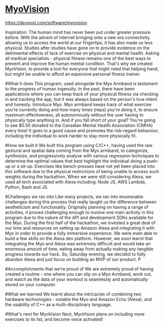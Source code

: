 # [MyoVision](MyoVision.github.io)

https://devpost.com/software/myovision



Inspiration:
The human mind has never been put under greater pressure before. With the advent of internet bringing onto a new era connectivity allowing us to access the world at our fingertips, it has also made us less physical. Studies after studies have gone on to provide evidence on the detrimental effects of lack of exercise on physical and mental health. Asking all medical specialists - physical fitness remains one of the best ways to prevent and improve the human mental condition. That's why we created MyoVision, to provide a tool for everyone that might need that helping hand, but might be unable to afford an expensive personal fitness trainer.

#What it does
This program, used alongside the Myo Armband is testament to the progress of human ingenuity. In the past, there have been applications where you can keep track of your physical fitness via checking in and tracking the app, but it was always based on the person's true intent and honesty. Introduce Myo. Myo armband keeps track of what exercise you're currently doing and how many times (reps) you're doing it, to ensure maximum effectiveness, all autonomously without the user having to physically type anything in. And if you fall short of your goal? You're going to see $0.50 donated to the Canadian Mental Health Association (CMHA) every time! It goes to a good cause and promotes the risk-regard behaviour, including the individual to work harder to stay more physically fit.

#How we built it
We built this program using C/C++, having used the raw gestural and spatial data coming from the Myo armband, to categorize, synthesize, and progressively analyse with various regression techniques to determine the optimal values that best highlight the individual doing a push-up or a sit-up. Exercises like bench-presses have not yet been placed into this software due to the physical restrictions of being unable to access such weights during the hackathon. When we were still considering Alexa, we used all tech associated with Alexa including: Node JS, AWS Lambda, Python, Bash and JS.

#Challenges we ran into
Like many projects, we ran into enumerable challenges during this process that really taught us the difference between aestheticism and functionality. Originally planning on having a range of activities, it proved challenging enough to involve one main activity in this program due to the nature of the API and development SDKs available for the Myo. During the first half of the hackathon, we invested a great deal of our time and resources on setting up Amazon Alexa and integrating it with Myo in order to provide a fully immersive experience. We were even able to build a few skills on the Alexa dev platform. However, we soon learnt that integrating the Myo and Alexa was extremely difficult and would take an enormous amount of time, eating away from actually making any tangible progress towards our hack. So, Saturday evening, we decided to fully abandon Alexa and just focus on building an MVP of our product. P

#Accomplishments that we're proud of
We are extremely proud of having created a routine - one where you can slip on a Myo Armband, work out, and watch as the data of your workout is seamlessly and automatically stored on your computer.

#What we learned
We learnt about the intricacies of combining two hardware technologies - notable the Myo and Amazon Echo (Alexa), and the usability of C++ as a multi-disciplinary language.

#What's next for MyoVision
Next, MyoVision plans on including more exercises to its list, and become voice activated!

